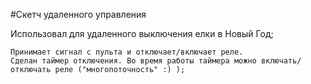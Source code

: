 #Скетч удаленного управления

Использовал для удаленного выключения елки в Новый Год;

    Принимает сигнал с пульта и отключает/включает реле.
    Сделан таймер отключения. Во время работы таймера можно включать/отключать реле ("многопоточность" :) );